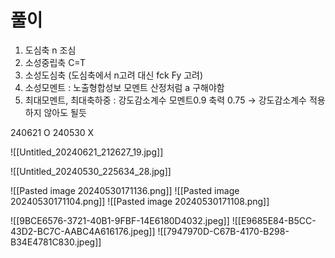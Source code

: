 # 풀이
1. 도심축 n 조심
2. 소성중립축 C=T
3. 소성도심축 (도심축에서 n고려 대신 fck Fy 고려)
4. 소성모멘트 : 노출형합성보 모멘트 산정처럼 a 구해야함
5. 최대모멘트, 최대축하중 : 강도감소계수 모멘트0.9 축력 0.75 → 강도감소계수 적용하지 않아도 될듯

240621 O
240530 X

![[Untitled_20240621_212627_19.jpg]]

![[Untitled_20240530_225634_28.jpg]]


![[Pasted image 20240530171136.png]]
![[Pasted image 20240530171104.png]]
![[Pasted image 20240530171108.png]]


![[9BCE6576-3721-40B1-9FBF-14E6180D4032.jpeg]]
![[E9685E84-B5CC-43D2-BC7C-AABC4A616176.jpeg]]
![[7947970D-C67B-4170-B298-B34E4781C830.jpeg]]
